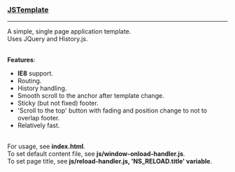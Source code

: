 ### [JSTemplate](https://scp002.github.io/JSTemplate/index.html)
***
A simple, single page application template.<br />
Uses JQuery and History.js.<br /><br />

**Features**:
* **IE8** support.
* Routing.
* History handling.
* Smooth scroll to the anchor after template change.
* Sticky (but not fixed) footer.
* 'Scroll to the top' button with fading and position change to not to overlap footer.
* Relatively fast.<br /><br />

For usage, see **index.html**.<br />
To set default content file, see **js/window-onload-handler.js**.<br />
To set page title, see **js/reload-handler.js, 'NS_RELOAD.title' variable**.
